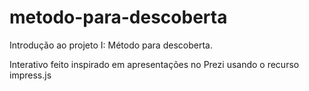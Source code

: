 # metodo-para-descoberta
Introdução ao projeto I: Método para descoberta. 


Interativo feito inspirado em apresentações no Prezi usando o recurso impress.js
